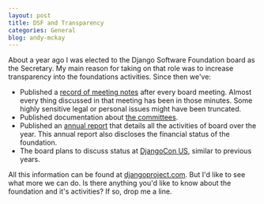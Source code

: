 ```yaml
---
layout: post
title: DSF and Transparency
categories: General
blog: andy-mckay
---
```


About a year ago I was elected to the Django Software Foundation board as the Secretary. My main reason for taking on that role was to increase transparency into the foundations activities. Since then we've:

* Published a <a href="https://www.djangoproject.com/foundation/records/">record of meeting notes</a> after every board meeting.  Almost every thing discussed in that meeting has been in those minutes. Some highly sensitive legal or personal issues might have been truncated.
* Published documentation about <a href="https://www.djangoproject.com/foundation/committees/">the committees</a>.
* Published an <a href="https://www.djangoproject.com/foundation/reports/2013/">annual report</a> that details all the activities of board over the year. This annual report also discloses the financial status of the foundation.
* The board plans to discuss status at <a href="http://www.djangocon.us/">DjangoCon US</a>, similar to previous years.

All this information can be found at <a href="https://www.djangoproject.com/foundation/records/">djangoproject.com</a>. But I'd like to see what more we can do. Is there anything you'd like to know about the foundation and it's activities? If so, drop me a line.
